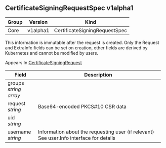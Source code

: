 ## CertificateSigningRequestSpec v1alpha1

Group        | Version     | Kind
------------ | ---------- | -----------
Core | v1alpha1 | CertificateSigningRequestSpec



This information is immutable after the request is created. Only the Request and ExtraInfo fields can be set on creation, other fields are derived by Kubernetes and cannot be modified by users.

<aside class="notice">
Appears In  <a href="#certificatesigningrequest-v1alpha1">CertificateSigningRequest</a> </aside>

Field        | Description
------------ | -----------
groups <br /> *string array*  | 
request <br /> *string*  | Base64-encoded PKCS#10 CSR data
uid <br /> *string*  | 
username <br /> *string*  | Information about the requesting user (if relevant) See user.Info interface for details

